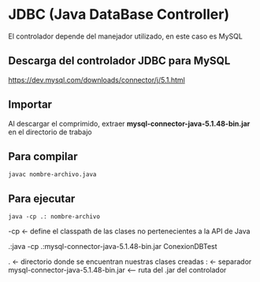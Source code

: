 # JDBC (Java DataBase Controller)

El controlador depende del manejador utilizado, en este caso es MySQL

## Descarga del controlador JDBC para MySQL
https://dev.mysql.com/downloads/connector/j/5.1.html

## Importar
Al descargar el comprimido, extraer **mysql-connector-java-5.1.48-bin.jar** en el directorio de trabajo

## Para compilar
`javac nombre-archivo.java`

## Para ejecutar
`java -cp .: nombre-archivo`

-cp <- define el classpath de las clases no pertenecientes a la API de Java

.:java -cp .:mysql-connector-java-5.1.48-bin.jar ConexionDBTest 

. <- directorio donde se encuentran nuestras clases creadas
: <- separador
mysql-connector-java-5.1.48-bin.jar <-- ruta del .jar del controlador